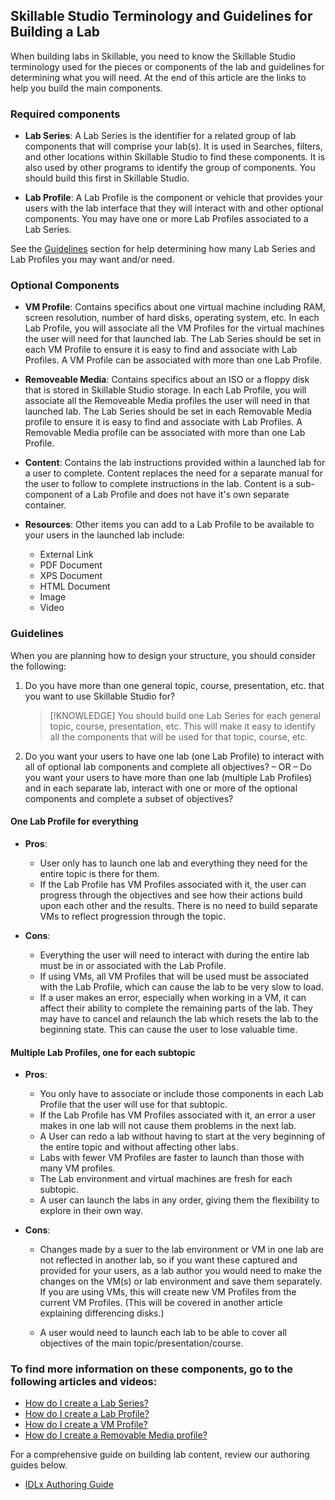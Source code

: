 ## Skillable Studio Terminology and Guidelines for Building a Lab

When building labs in Skillable, you need to know the Skillable Studio terminology used for the pieces or components of the lab and guidelines for determining what you will need. At the end of this article are the links to help you build the main components.

###  Required components

- **Lab Series**: A Lab Series is the identifier for a related group of lab components that will comprise your lab(s). It is used in Searches, filters, and other locations within Skillable Studio to find these components. It is also used by other programs to identify the group of components. You should build this first in Skillable Studio.

- **Lab Profile**: A Lab Profile is the component or vehicle that provides your users with the lab interface that they will interact with and other optional components. You may have one or more Lab Profiles associated to a Lab Series.

See the [Guidelines](#guidelines) section for help determining how many Lab Series and Lab Profiles you may want and/or need.

### Optional Components

- **VM Profile**: Contains specifics about one virtual machine including RAM, screen resolution, number of hard disks, operating system, etc. In each Lab Profile, you will associate all the VM Profiles for the virtual machines the user will need for that launched lab. The Lab Series should be set in each VM Profile to ensure it is easy to find and associate with Lab Profiles. A VM Profile can be associated with  more than one Lab Profile. 

- **Removeable Media**: Contains specifics about an ISO or a floppy disk that is stored in Skillable Studio storage. In each Lab Profile, you will associate all the Removeable Media profiles the user will need in that launched lab. The Lab Series should be set in each Removable Media profile to ensure it is easy to find and associate with Lab Profiles. A Removable Media profile can be associated with more than one Lab Profile. 

- **Content**: Contains the lab instructions provided within a launched lab for a user to complete. Content replaces the need for a separate manual for the user to follow to complete instructions in the lab. Content is a sub-component of a Lab Profile and does not have it's own separate container. 

- **Resources**: Other items you can add to a Lab Profile to be available to your users in the launched lab include:
    
    - External Link
    - PDF Document
    - XPS Document
    - HTML Document
    - Image
    - Video

### Guidelines

When you are planning how to design your structure, you should consider the following:

1. Do you have more than one general topic, course, presentation, etc. that you want to use Skillable Studio for? 

    >[!KNOWLEDGE] You should build one Lab Series for each general topic, course, presentation, etc. This will make it easy to identify all the components that will be used for that topic, course, etc.

1. Do you want your users to have one lab (one Lab Profile) to interact with all of optional lab components and complete all objectives? – OR – Do you want your users to have more than one lab (multiple Lab Profiles) and in each separate lab, interact with one or more of the optional components and complete a subset of objectives?

#### One Lab Profile for everything
    
- **Pros**:

    - User only has to launch one lab and everything they need for the entire topic is there for them.
    - If the Lab Profile has VM Profiles associated with it, the user can progress through the objectives and see how their actions build upon each other and the results. There is no need to build separate VMs to reflect progression through the topic. 

- **Cons**:

    - Everything the user will need to interact with during the entire lab must be in or associated with the Lab Profile. 
    - If using VMs, all VM Profiles that will be used must be associated with the Lab Profile, which can cause the lab to be very slow to load. 
    - If a user makes an error, especially when working in a VM, it can affect their ability to complete the remaining parts of the lab. They may have to cancel and relaunch the lab which resets the lab to the beginning state. This can cause the user to lose valuable time. 

#### Multiple Lab Profiles, one for each subtopic

- **Pros**: 

    - You only have to associate or include those components in each Lab Profile that the user will use for that subtopic. 
    - If the Lab Profile has VM Profiles associated with it, an error a user makes in one lab will not cause them problems in the next lab. 
    - A User can redo a lab without having to start at the very beginning of the entire topic and without affecting other labs. 
    - Labs with fewer VM Profiles are faster to launch than those with many VM profiles.
    - The Lab environment and virtual machines are fresh for each subtopic. 
    - A user can launch the labs in any order, giving them the flexibility to explore in their own way. 

- **Cons**: 

    - Changes made by a suer to the lab environment or VM in one lab are not reflected in another lab, so if you want these captured and provided for your users, as a lab author you would need to make the changes on the VM(s) or lab environment and save them separately. If you are using VMs, this will create new VM Profiles from the current VM Profiles. (This will be covered in another article explaining differencing disks.)

    - A user would need to launch each lab to be able to cover all objectives of the main topic/presentation/course. 

### To find more information on these components, go to the following articles and videos:

- [How do I create a Lab Series?](how-do-i-create-a-lab-series.md)
- [How do I create a Lab Profile?](how-do-i-create-a-lab-profile.md)
- [How do I create a VM Profile?](how-do-i-create-a-vm-profile.md)
- [How do I create a Removable Media profile?](how-do-i-create-a-removable-media-profile.md)

For a comprehensive guide on building lab content, review our authoring guides below.

- [IDLx Authoring Guide](../../../guides/idl2/idlv2-authoring-guide-and-best-practice.md)